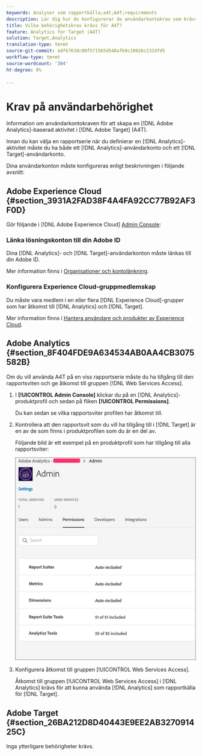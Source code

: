 ```yaml
---
keywords: Analyser som rapportkälla;a4t;A4T;requirements
description: Lär dig hur du konfigurerar de användarkontokrav som krävs för att skapa en Adobe Analytics-baserad aktivitet i Adobe Target med Analytics for Target (A4T).
title: Vilka behörighetskrav krävs för A4T?
feature: Analytics for Target (A4T)
solution: Target,Analytics
translation-type: tm+mt
source-git-commit: a4f67638c00f571565d548afb9c10026c232dfd5
workflow-type: tm+mt
source-wordcount: '304'
ht-degree: 0%

---
```



# Krav på användarbehörighet

Information om användarkontokraven för att skapa en [!DNL Adobe Analytics]-baserad aktivitet i [!DNL Adobe Target] (A4T).

Innan du kan välja en rapportserie när du definierar en [!DNL Analytics]-aktivitet måste du ha både ett [!DNL Analytics]-användarkonto och ett [!DNL Target]-användarkonto.

Dina användarkonton måste konfigureras enligt beskrivningen i följande avsnitt:

## Adobe Experience Cloud {#section_3931A2FAD38F4A4FA92CC77B92AF3F0D}

Gör följande i [!DNL Adobe Experience Cloud] [Admin Console](https://adminconsole.adobe.com):

### Länka lösningskonton till din Adobe ID

Dina [!DNL Analytics]- och [!DNL Target]-användarkonton måste länkas till din Adobe ID.

Mer information finns i [Organisationer och kontolänkning](https://docs.adobe.com/help/en/core-services/interface/manage-users-and-products/organizations.html).

### Konfigurera Experience Cloud-gruppmedlemskap

Du måste vara medlem i en eller flera [!DNL Experience Cloud]-grupper som har åtkomst till [!DNL Analytics] och [!DNL Target].

Mer information finns i [Hantera användare och produkter av Experience Cloud](https://experienceleague.adobe.com/docs/core-services/interface/manage-users-and-products/admin-getting-started.html).

## Adobe Analytics {#section_8F404FDE9A634534AB0AA4CB3075582B}

Om du vill använda A4T på en viss rapportserie måste du ha tillgång till den rapportsviten och ge åtkomst till gruppen [!DNL Web Services Access].

1. I **[!UICONTROL Admin Console]** klickar du på en [!DNL Analytics]-produktprofil och sedan på fliken **[!UICONTROL Permissions]**.

   Du kan sedan se vilka rapportsviter profilen har åtkomst till.

1. Kontrollera att den rapportsvit som du vill ha tillgång till i [!DNL Target] är en av de som finns i produktprofilen som du är en del av.

   Följande bild är ett exempel på en produktprofil som har tillgång till alla rapportsviter:

   ![Behörighetsfliken Admin Console](/help/c-integrating-target-with-mac/a4t/assets/permissions-tab.png)

1. Konfigurera åtkomst till gruppen [!UICONTROL Web Services Access].

   Åtkomst till gruppen [!UICONTROL Web Services Access] i [!DNL Analytics] krävs för att kunna använda [!DNL Analytics] som rapportkälla för [!DNL Target].


## Adobe Target {#section_26BA212D8D40443E9EE2AB327091425C}

Inga ytterligare behörigheter krävs.
